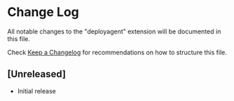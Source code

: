 # Change Log

All notable changes to the "deployagent" extension will be documented in this file.

Check [Keep a Changelog](http://keepachangelog.com/) for recommendations on how to structure this file.

## [Unreleased]

- Initial release